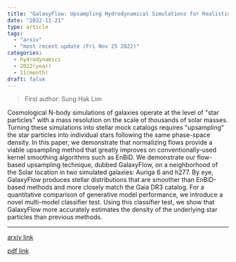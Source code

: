```yaml
---
title: "GalaxyFlow: Upsampling Hydrodynamical Simulations for Realistic Gaia Mock Catalogs"
date: "2022-11-21"
type: article
tags:
  - "arxiv"
  - "most recent update (Fri Nov 25 2022)"
categories:
  - hydrodynamics
  - 2022(year)
  - 11(month)
draft: false
---
```


> First author: Sung Hak Lim

 Cosmological N-body simulations of galaxies operate at the level of "star
particles" with a mass resolution on the scale of thousands of solar masses.
Turning these simulations into stellar mock catalogs requires "upsampling" the
star particles into individual stars following the same phase-space density. In
this paper, we demonstrate that normalizing flows provide a viable upsampling
method that greatly improves on conventionally-used kernel smoothing algorithms
such as EnBiD. We demonstrate our flow-based upsampling technique, dubbed
GalaxyFlow, on a neighborhood of the Solar location in two simulated galaxies:
Auriga 6 and h277. By eye, GalaxyFlow produces stellar distributions that are
smoother than EnBiD-based methods and more closely match the Gaia DR3 catalog.
For a quantitative comparison of generative model performance, we introduce a
novel multi-model classifier test. Using this classifier test, we show that
GalaxyFlow more accurately estimates the density of the underlying star
particles than previous methods.

---
[arxiv link](http://arxiv.org/abs/2211.11765v1)

[pdf link](http://arxiv.org/pdf/2211.11765v1)